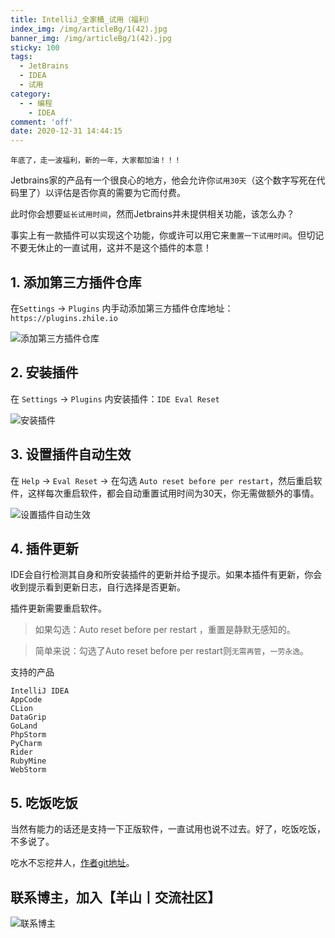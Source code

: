 ```yaml
---
title: IntelliJ_全家桶_试用（福利）
index_img: /img/articleBg/1(42).jpg
banner_img: /img/articleBg/1(42).jpg
sticky: 100
tags:
  - JetBrains
  - IDEA
  - 试用
category:
  - - 编程
    - IDEA
comment: 'off'
date: 2020-12-31 14:44:15
---
```


`年底了，走一波福利，新的一年，大家都加油！！！`

Jetbrains家的产品有一个很良心的地方，他会允许你`试用30天`（这个数字写死在代码里了）以评估是否你真的需要为它而付费。

此时你会想要`延长试用时间`，然而Jetbrains并未提供相关功能，该怎么办？

事实上有一款插件可以实现这个功能，你或许可以用它来`重置一下试用时间`。但切记不要无休止的一直试用，这并不是这个插件的本意！

<!-- more -->

## 1. 添加第三方插件仓库

在`Settings` -> `Plugins` 内手动添加第三方插件仓库地址：`https://plugins.zhile.io`

![添加第三方插件仓库](/img/articleContent/IntelliJ_试用/1.png)

## 2. 安装插件

在 `Settings` -> `Plugins` 内安装插件：`IDE Eval Reset`

![安装插件](/img/articleContent/IntelliJ_试用/2.png)

## 3. 设置插件自动生效

在 `Help` -> `Eval Reset` -> 在勾选 `Auto reset before per restart`，然后重启软件，这样每次重启软件，都会自动重置试用时间为30天，你无需做额外的事情。

![设置插件自动生效](/img/articleContent/IntelliJ_试用/3.png)

## 4. 插件更新

IDE会自行检测其自身和所安装插件的更新并给予提示。如果本插件有更新，你会收到提示看到更新日志，自行选择是否更新。

插件更新需要重启软件。

> 如果勾选：Auto reset before per restart ，重置是静默无感知的。

> 简单来说：勾选了Auto reset before per restart则`无需再管`，`一劳永逸`。

支持的产品

```
IntelliJ IDEA
AppCode
CLion
DataGrip
GoLand
PhpStorm
PyCharm
Rider
RubyMine
WebStorm
```

## 5. 吃饭吃饭

当然有能力的话还是支持一下正版软件，一直试用也说不过去。好了，吃饭吃饭，不多说了。

吃水不忘挖井人，[作者git地址](https://gitee.com/pengzhile/ide-eval-resetter)。

## 联系博主，加入【羊山丨交流社区】
![联系博主](/img/icon/wechatFindMe.png)